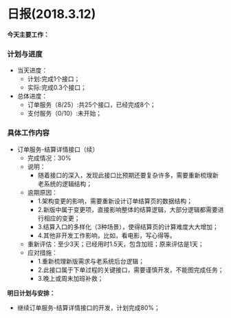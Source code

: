 # 日报(2018.3.12)

**今天主要工作：**

### 计划与进度

* 当天进度：
	* 计划:完成1个接口；
	* 实际:完成0.3个接口；
* 总体进度：
	* 订单服务（8/25）:共25个接口，已经完成8个；
	* 支付服务（0/10）:未开始；

### 具体工作内容

* 订单服务-结算详情接口（续）
	* 完成情况：30%
	* 说明：
		* 随着接口的深入，发现此接口比预期还要复杂许多，需要重新梳理新老系统的逻辑结构；
	* 逾期原因：
		* 1.架构变更的影响，需要重新设计订单结算页的数据结构；
		* 2.新版中属于变更项，直接影响整体的结算逻辑，大部分逻辑都需要进行相应的变更；
		* 3.结算入口的多样化（3种场景），使得结算页的计算难度大大增加；
		* 4.其他非开发工作影响，比如，看电影，写心得等。
	* 重新评估：至少3天；已经用时1.5天，包含加班；原来评估是1天；
	* 应对措施：
		* 1.重新梳理新版需求与老系统后台逻辑；
		* 2.此接口属于下单过程的关键接口，需要谨慎开发，不能图完成任务；
		* 3.晚上或周末加班补救；

**明日计划与安排：**

* 继续订单服务-结算详情接口的开发，计划完成80%；